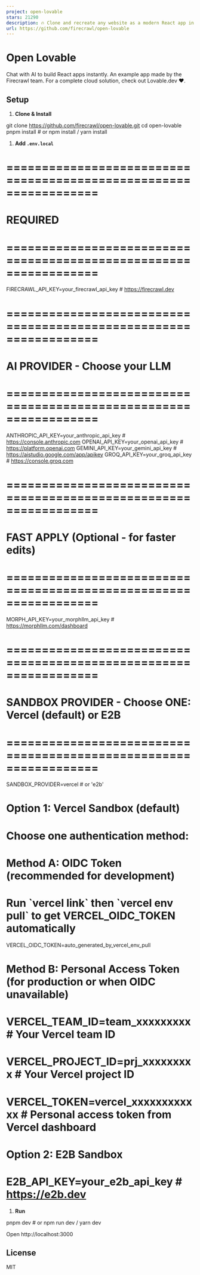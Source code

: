 ```yaml
---
project: open-lovable
stars: 21290
description: 🔥 Clone and recreate any website as a modern React app in seconds
url: https://github.com/firecrawl/open-lovable
---
```


Open Lovable
============

Chat with AI to build React apps instantly. An example app made by the Firecrawl team. For a complete cloud solution, check out Lovable.dev ❤️.

Setup
-----

1.  **Clone & Install**

git clone https://github.com/firecrawl/open-lovable.git
cd open-lovable
pnpm install  # or npm install / yarn install

1.  **Add `.env.local`**

# =================================================================
# REQUIRED
# =================================================================
FIRECRAWL\_API\_KEY\=your\_firecrawl\_api\_key    # https://firecrawl.dev

# =================================================================
# AI PROVIDER - Choose your LLM
# =================================================================
ANTHROPIC\_API\_KEY\=your\_anthropic\_api\_key  # https://console.anthropic.com
OPENAI\_API\_KEY\=your\_openai\_api\_key        # https://platform.openai.com
GEMINI\_API\_KEY\=your\_gemini\_api\_key        # https://aistudio.google.com/app/apikey
GROQ\_API\_KEY\=your\_groq\_api\_key            # https://console.groq.com

# =================================================================
# FAST APPLY (Optional - for faster edits)
# =================================================================
MORPH\_API\_KEY\=your\_morphllm\_api\_key    # https://morphllm.com/dashboard

# =================================================================
# SANDBOX PROVIDER - Choose ONE: Vercel (default) or E2B
# =================================================================
SANDBOX\_PROVIDER\=vercel  # or 'e2b'

# Option 1: Vercel Sandbox (default)
# Choose one authentication method:

# Method A: OIDC Token (recommended for development)
# Run \`vercel link\` then \`vercel env pull\` to get VERCEL\_OIDC\_TOKEN automatically
VERCEL\_OIDC\_TOKEN\=auto\_generated\_by\_vercel\_env\_pull

# Method B: Personal Access Token (for production or when OIDC unavailable)
# VERCEL\_TEAM\_ID=team\_xxxxxxxxx      # Your Vercel team ID 
# VERCEL\_PROJECT\_ID=prj\_xxxxxxxxx    # Your Vercel project ID
# VERCEL\_TOKEN=vercel\_xxxxxxxxxxxx   # Personal access token from Vercel dashboard

# Option 2: E2B Sandbox
# E2B\_API\_KEY=your\_e2b\_api\_key      # https://e2b.dev

1.  **Run**

pnpm dev  # or npm run dev / yarn dev

Open http://localhost:3000

License
-------

MIT
